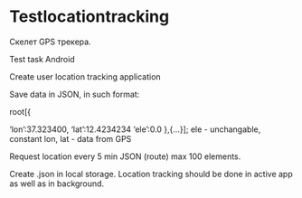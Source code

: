 # Testlocationtracking
Скелет GPS трекера.

Test task Android

Create user location tracking application

Save data in JSON, in such format:

root[{

‘lon’:37.323400,
‘lat’:12.4234234
‘ele’:0.0
},{...}];
ele - unchangable, constant
lon, lat - data from GPS

Request location every 5 min
JSON (route) max 100 elements.

Create .json in local storage.
Location tracking should be done in active app as well as in background.
